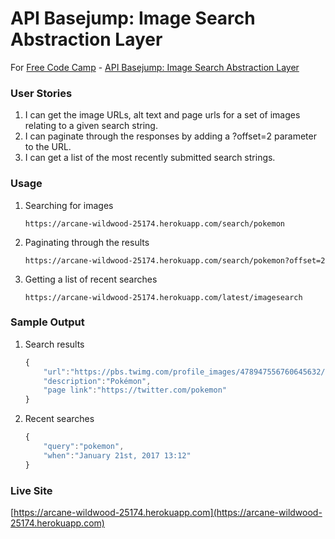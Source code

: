 # API Basejump: Image Search Abstraction Layer


For [Free Code Camp](http://freecodecamp.com) - [API Basejump: Image Search Abstraction Layer](https://www.freecodecamp.com/challenges/image-search-abstraction-layer)


### User Stories

1. I can get the image URLs, alt text and page urls for a set of images relating to a given search string.
2. I can paginate through the responses by adding a ?offset=2 parameter to the URL.
3. I can get a list of the most recently submitted search strings.


### Usage

1. Searching for images

	```
	https://arcane-wildwood-25174.herokuapp.com/search/pokemon
	```
2. Paginating through the results

	```
	https://arcane-wildwood-25174.herokuapp.com/search/pokemon?offset=2
	```
3. Getting a list of recent searches

	```
	https://arcane-wildwood-25174.herokuapp.com/latest/imagesearch
	```

### Sample Output

1. Search results

	```javascript
	{
		"url":"https://pbs.twimg.com/profile_images/478947556760645632/IwdfeL3J_400x400.png",
		"description":"Pokémon",
		"page link":"https://twitter.com/pokemon"
	}
	```
2. Recent searches

	```javascript
	{
		"query":"pokemon",
		"when":"January 21st, 2017 13:12"
	}
	```

### Live Site
[https://arcane-wildwood-25174.herokuapp.com](https://arcane-wildwood-25174.herokuapp.com)